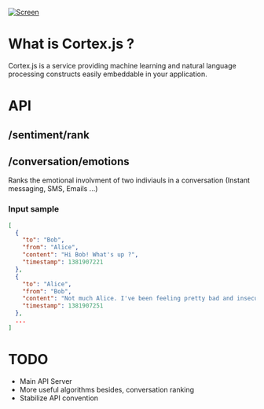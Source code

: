[![Screen](https://raw.github.com/AaronO/cortex.js/master/assets/logo.png)](https://raw.github.com/AaronO/cortex.js/master/assets/logo.png)

# What is Cortex.js ?

Cortex.js is a service providing machine learning and natural language processing constructs easily embeddable in your application. 

# API

## /sentiment/rank

## /conversation/emotions

Ranks the emotional involvment of two indiviauls in a conversation (Instant messaging, SMS, Emails ...)

### Input sample

```json
[
  {
    "to": "Bob",
    "from": "Alice",
    "content": "Hi Bob! What's up ?",
    "timestamp": 1381907221
  },
  {
    "to": "Alice",
    "from": "Bob",
    "content": "Not much Alice. I've been feeling pretty bad and insecure lately ...",
    "timestamp": 1381907251
  },
  ...
]
```

# TODO
  - Main API Server
  - More useful algorithms besides, conversation ranking
  - Stabilize API convention


